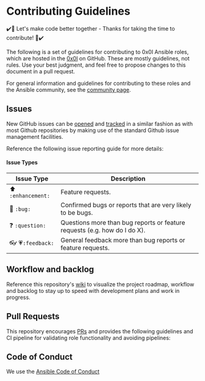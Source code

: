 # Contributing Guidelines

:heavy_check_mark::tada: Let's make code better together - Thanks for taking the time to contribute! :tada::heavy_check_mark:

The following is a set of guidelines for contributing to 0x0I Ansible roles, which are hosted in the [0x0I](https://github.com/0x0I?tab=repositories) on GitHub. These are mostly guidelines, not rules. Use your best judgment, and feel free to propose changes to this document in a pull request.

For general information and guidelines for contributing to these roles and the Ansible community, see the [community page](https://docs.ansible.com/ansible/latest/community/).

## Issues

New GitHub issues can be [opened](https://github.com/0x0I/ansible-role-template/issues/new) and [tracked](https://github.com/0x0I/ansible-role-template/issues) in a similar fashion as with most Github repositories by making use of the standard Github issue management facilities.

Reference the following issue reporting guide for more details:

#### Issue Types

| Issue Type | Description |
| --- | --- |
| :arrow_up: `:enhancement:` | Feature requests. |
| :bug: `:bug:` | Confirmed bugs or reports that are very likely to be bugs. |
| :question: `:question:` | Questions more than bug reports or feature requests (e.g. how do I do X). |
| :eyeglasses: :heartpulse:`:feedback:` | General feedback more than bug reports or feature requests. |

## Workflow and backlog

Reference this repository's [wiki](https://github.com/0x0I/ansible-role-template/wiki) to visualize the project roadmap, workflow and backlog to stay up to speed with development  plans and work in progress.

## Pull Requests

This repository encourages [PRs](https://github.com/0x0I/ansible-role-template/pulls) and provides the following guidelines and CI pipeline for validating role functionality and avoiding pipelines:

## Code of Conduct

We use the [Ansible Code of Conduct](https://docs.ansible.com/ansible/latest/community/code_of_conduct.html)
